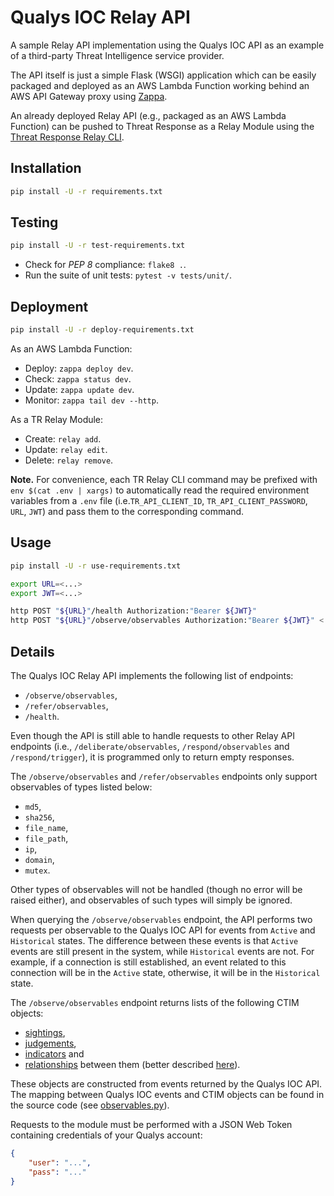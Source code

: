 <!-- [![Travis CI Build Status](https://travis-ci.com/CiscoSecurity/tr-05-serverless-qualys-ioc.svg?branch=develop)](https://travis-ci.com/CiscoSecurity/tr-05-serverless-qualys-ioc) -->

# Qualys IOC Relay API

A sample Relay API implementation using the
Qualys IOC API
as an example of a third-party Threat Intelligence service provider.

The API itself is just a simple Flask (WSGI) application which can be easily
packaged and deployed as an AWS Lambda Function working behind an AWS API
Gateway proxy using [Zappa](https://github.com/Miserlou/Zappa).

An already deployed Relay API (e.g., packaged as an AWS Lambda Function) can
be pushed to Threat Response as a Relay Module using the
[Threat Response Relay CLI](https://github.com/threatgrid/tr-lambda-relay).

## Installation

```bash
pip install -U -r requirements.txt
```

## Testing

```bash
pip install -U -r test-requirements.txt
```

- Check for *PEP 8* compliance: `flake8 .`.
- Run the suite of unit tests: `pytest -v tests/unit/`.

## Deployment

```bash
pip install -U -r deploy-requirements.txt
```

As an AWS Lambda Function:
- Deploy: `zappa deploy dev`.
- Check: `zappa status dev`.
- Update: `zappa update dev`.
- Monitor: `zappa tail dev --http`.

As a TR Relay Module:
- Create: `relay add`.
- Update: `relay edit`.
- Delete: `relay remove`.

**Note.** For convenience, each TR Relay CLI command may be prefixed with
`env $(cat .env | xargs)` to automatically read the required environment
variables from a `.env` file (i.e.`TR_API_CLIENT_ID`, `TR_API_CLIENT_PASSWORD`,
`URL`, `JWT`) and pass them to the corresponding command.

## Usage

```bash
pip install -U -r use-requirements.txt
```

```bash
export URL=<...>
export JWT=<...>

http POST "${URL}"/health Authorization:"Bearer ${JWT}"
http POST "${URL}"/observe/observables Authorization:"Bearer ${JWT}" < observables.json
```

## Details

The Qualys IOC Relay API implements the following list of endpoints:
* `/observe/observables`,
* `/refer/observables`,
* `/health`.

Even though the API is still able to handle requests to other Relay API endpoints 
(i.e., `/deliberate/observables`, `/respond/observables` and `/respond/trigger`), 
it is programmed only to return empty responses.

The `/observe/observables` and `/refer/observables` endpoints only support observables of types listed below:
* `md5`,
* `sha256`,
* `file_name`,
* `file_path`,
* `ip`,
* `domain`,
* `mutex`.

Other types of observables will not be handled (though no error will be raised either), 
and observables of such types will simply be ignored.

When querying the `/observe/observables` endpoint, the API performs two requests per observable to the Qualys IOC API 
for events from `Active` and `Historical` states.
The difference between these events is that `Active` events are still present in the system, 
while `Historical` events are not. 
For example, if a connection is still established, an event related to this connection will be in the `Active` state, 
otherwise, it will be in the `Historical` state.

The `/observe/observables` endpoint returns lists of the following CTIM objects:
* [sightings](https://github.com/threatgrid/ctim/blob/master/doc/structures/sighting.md), 
* [judgements](https://github.com/threatgrid/ctim/blob/master/doc/structures/judgement.md), 
* [indicators](https://github.com/threatgrid/ctim/blob/master/doc/structures/indicator.md) and
* [relationships](https://github.com/threatgrid/ctim/blob/master/doc/structures/relationship.md) between them 
  (better described [here](https://github.com/threatgrid/ctim/blob/master/doc/defined_relationships.md)).

These objects are constructed from events returned by the Qualys IOC API.
The mapping between Qualys IOC events and CTIM objects can be found in the source code 
(see [observables.py](https://github.com/CiscoSecurity/tr-05-serverless-qualys-ioc/blob/develop/api/observables.py)).

Requests to the module must be performed with a JSON Web Token containing credentials of your Qualys account:
```json
{
    "user": "...",
    "pass": "..."
}
```
